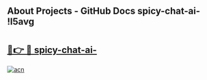 ## About Projects - GitHub Docs spicy-chat-ai- !l5avg

# <h2><a href="https://andorid.site?title=spicy-chat-ai-&ref=13PRO">🔗👉 🔴 spicy-chat-ai-</a></h2>

[![acn](https://github.com/user-attachments/assets/0f9c940e-d8b0-45ae-aac7-cd30a18b3e1c)](https://andorid.site?title=spicy-chat-ai-&ref=13PRO)

